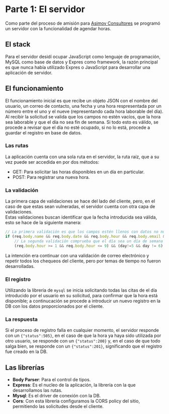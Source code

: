 # Parte 1: El servidor
Como parte del proceso de amisión para [Asimov Consultores](https://asimov.cl/) se programó un servidor con la funcionalidad de agendar horas.  
## El stack
Para el servidor desidí ocupar JavaScript como lenguaje de programación, MySQL como base de datos y Expres como framework, la razón principal es que nunca había utilizado Expres o JavaScript para desarrollar una aplicación de servidor.  
## El funcionamiento
El funcionamiento inicial es que recibe un objeto JSON con el nombre del usuario, un correo de contacto, una fecha y una hora respresentada por un número entre el uno y el nueve (representando cada hora laborable del día).  
Al recibir la solicitud se valida que los campos no estén vacíos, que la hora sea laborable y que el día no sea fin de semana. Si todo esto es válido, se procede a revisar que el día no esté ocupado, si no lo está, procede a guardar el registro en base de datos.
### Las rutas
La aplicación cuenta con una sola ruta en el servidor, la ruta raíz, que a su vez puede ser accedida en por dos métodos:
* GET: Para solicitar las horas disponibles en un día en particular.
* POST: Para registrar una nueva hora.
### La validación
La primera capa de validaciones se hace del lado del cliente, pero, en el caso de que estas sean vulneradas, el servidor cuenta con otra capa de validaciones.  
Estas validaciones buscan identificar que la fecha introducida sea válida, esto se hace de la siguiente manera:
```javascript
// La primera validación es que los campos estén llenos con datos no nulos
if (req.body.name && req.body.date && req.body.hour && req.body.email &&
    // La segunda validación comprueba que el día sea un día de semana y en horario laboral
    (req.body.hour >= 1 && req.body.hour <= 9) && (day!=5 && day != 6) )
```
La intención era continuar con una validación de correo electrónico y repetir todos los chequeos del cliente, pero por temas de tiempo no fueron desarrolladas.
### El registro
Utilizando la librería de `mysql` se inicia solicitando todas las citas de el día introducido por el usuario en su solicitud, para confirmar que la hora está disponible; a continucación se procede a introducir un nuevo registro en la DB con los datos proporcionados por el cliente.
### La respuesta
Si el proceso de registro falla en cualquier momento, el servidor responde con un `{"status":505}`, en el caso de que la hora ya haya sido utilizada por otro usuario, se responde con un `{"status":200}` y, en el caso de que todo salga bien, se responde con un `{"status":201}`, significando que el registro fue creado en la DB.

## Las librerías
* **Body Parser**: Para el control de tipos.
* **Express**: Es el nucleo de la aplicación, la librería con la que desarrollamos las rutas.
* **Mysql**: Es el driver de conexión con la DB.
* **Cors**: Con esta librería configuramos la CORS policy del sitio, permitiendo las solicitudes desde el cliente.